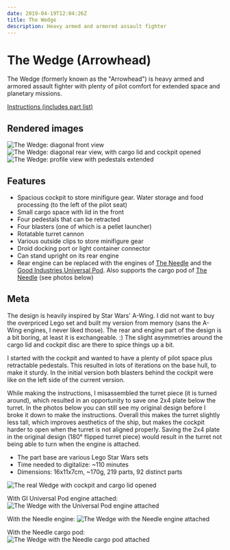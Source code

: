 ```yaml
---
date: 2019-04-19T12:04:26Z
title: The Wedge
description: Heavy armed and armored assault fighter
---
```


# The Wedge (Arrowhead)

The Wedge (formerly known as the "Arrowhead") is heavy armed and armored assault fighter with plenty of pilot comfort for extended space and planetary missions.

[Instructions (includes part list)](the-wedge-instructions.pdf)

## Rendered images

![The Wedge: diagonal front view](the_wedge_front.png)
![The Wedge: diagonal rear view, with cargo lid and cockpit opened](the_wedge_rear_open.png)
![The Wedge: profile view with pedestals extended](the_wedge_profile.png)

## Features

* Spacious cockpit to store minifigure gear. Water storage and food processing (to the left of the pilot seat)
* Small cargo space with lid in the front
* Four pedestals that can be retracted
* Four blasters (one of which is a pellet launcher)
* Rotatable turret cannon
* Various outside clips to store minifigure gear
* Droid docking port or light container connector
* Can stand upright on its rear engine
* Rear engine can be replaced with the engines of [The Needle](../the-needle/) and the [Good Industries Universal Pod](../universal-pod/). Also supports the cargo pod of [The Needle](../the-needle/) (see photos below)

## Meta

The design is heavily inspired by Star Wars' A-Wing. I did not want to buy the overpriced Lego set and built my version from memory (sans the A-Wing engines, I never liked those). The rear and engine part of the design is a bit boring, at least it is exchangeable. :)
The slight asymmetries around the cargo lid and cockpit disc are there to spice things up a bit.

I started with the cockpit and wanted to have a plenty of pilot space plus retractable pedestals. This resulted in lots of iterations on the base hull, to make it sturdy.
In the initial version both blasters behind the cockpit were like on the left side of the current version.

While making the instructions, I misassembled the turret piece (it is turned around), which resulted in an opportunity to save one 2x4 plate below the turret. In the photos below you can still see my original design before I broke it down to make the instructions. Overall this makes the turret slightly less tall, which improves aesthetics of the ship, but makes the cockpit harder to open when the turret is not aligned properly. Saving the 2x4 plate in the original design (180° flipped turret piece) would result in the turret not being able to turn when the engine is attached.

* The part base are various Lego Star Wars sets
* Time needed to digitalize: ~110 minutes
* Dimensions: 16x11x7cm, ~170g, 219 parts, 92 distinct parts

![The real Wedge with cockpit and cargo lid opened](real_open.jpg)

With GI Universal Pod engine attached:
![The Wedge with the Universal Pod engine attached](real_unipod_engine.jpg)

With the Needle engine:
![The Wedge with the Needle engine attached](real_needle_engine.jpg)

With the Needle cargo pod:
![The Wedge with the Needle cargo pod attached](real_needle_cargo_pod.jpg)
